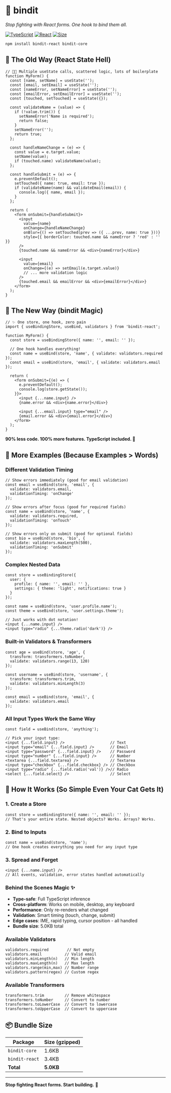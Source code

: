 # 🔗 bindit

*Stop fighting with React forms. One hook to bind them all.*

[![TypeScript](https://img.shields.io/badge/TypeScript-Ready-blue.svg)](https://www.typescriptlang.org/)
[![React](https://img.shields.io/badge/React-18+-green.svg)](https://reactjs.org/)
[![Size](https://img.shields.io/badge/Size-5KB-success.svg)](#)

```bash
npm install bindit-react bindit-core
```

## 😤 The Old Way (React State Hell)

```tsx
// 😵‍💫 Multiple useState calls, scattered logic, lots of boilerplate
function MyForm() {
  const [name, setName] = useState('');
  const [email, setEmail] = useState('');
  const [nameError, setNameError] = useState('');
  const [emailError, setEmailError] = useState('');
  const [touched, setTouched] = useState({});
  
  const validateName = (value) => {
    if (!value.trim()) {
      setNameError('Name is required');
      return false;
    }
    setNameError('');
    return true;
  };
  
  const handleNameChange = (e) => {
    const value = e.target.value;
    setName(value);
    if (touched.name) validateName(value);
  };
  
  const handleSubmit = (e) => {
    e.preventDefault();
    setTouched({ name: true, email: true });
    if (validateName(name) && validateEmail(email)) {
      console.log({ name, email });
    }
  };

  return (
    <form onSubmit={handleSubmit}>
      <input 
        value={name}
        onChange={handleNameChange}
        onBlur={() => setTouched(prev => ({ ...prev, name: true }))}
        style={{ borderColor: touched.name && nameError ? 'red' : '' }}
      />
      {touched.name && nameError && <div>{nameError}</div>}
      
      <input 
        value={email}
        onChange={(e) => setEmail(e.target.value)}
        // ... more validation logic
      />
      {touched.email && emailError && <div>{emailError}</div>}
    </form>
  );
}
```

## 🚀 The New Way (bindit Magic)

```tsx
// ✨ One store, one hook, zero pain
import { useBindingStore, useBind, validators } from 'bindit-react';

function MyForm() {
  const store = useBindingStore({ name: '', email: '' });
  
  // One hook handles everything!
  const name = useBind(store, 'name', { validate: validators.required });
  const email = useBind(store, 'email', { validate: validators.email });

  return (
    <form onSubmit={(e) => { 
      e.preventDefault(); 
      console.log(store.getState()); 
    }}>
      <input {...name.input} />
      {name.error && <div>{name.error}</div>}
      
      <input {...email.input} type="email" />
      {email.error && <div>{email.error}</div>}
    </form>
  );
}
```

**90% less code. 100% more features. TypeScript included. 🎯**

## 🎯 More Examples (Because Examples > Words)

### Different Validation Timing
```tsx
// Show errors immediately (good for email validation)
const email = useBind(store, 'email', { 
  validate: validators.email,
  validationTiming: 'onChange' 
});

// Show errors after focus (good for required fields)  
const name = useBind(store, 'name', { 
  validate: validators.required,
  validationTiming: 'onTouch' 
});

// Show errors only on submit (good for optional fields)
const bio = useBind(store, 'bio', { 
  validate: validators.maxLength(500),
  validationTiming: 'onSubmit' 
});
```

### Complex Nested Data
```tsx
const store = useBindingStore({
  user: {
    profile: { name: '', email: '' },
    settings: { theme: 'light', notifications: true }
  }
});

const name = useBind(store, 'user.profile.name');
const theme = useBind(store, 'user.settings.theme');

// Just works with dot notation!
<input {...name.input} />
<input type="radio" {...theme.radio('dark')} />
```

### Built-in Validators & Transformers
```tsx
const age = useBind(store, 'age', {
  transform: transformers.toNumber,
  validate: validators.range(13, 120)
});

const username = useBind(store, 'username', {
  transform: transformers.trim,
  validate: validators.minLength(3)
});

const email = useBind(store, 'email', {
  validate: validators.email
});
```

### All Input Types Work the Same Way
```tsx
const field = useBind(store, 'anything');

// Pick your input type:
<input {...field.input} />                    // Text
<input type="email" {...field.input} />       // Email  
<input type="password" {...field.input} />    // Password
<input type="number" {...field.input} />      // Number
<textarea {...field.textarea} />              // Textarea
<input type="checkbox" {...field.checkbox} /> // Checkbox
<input type="radio" {...field.radio('val')} />// Radio
<select {...field.select} />                  // Select
```

## 🧠 How It Works (So Simple Even Your Cat Gets It)

### 1. Create a Store
```tsx
const store = useBindingStore({ name: '', email: '' });
// That's your entire state. Nested objects? Works. Arrays? Works.
```

### 2. Bind to Inputs  
```tsx
const name = useBind(store, 'name');
// One hook creates everything you need for any input type
```

### 3. Spread and Forget
```tsx
<input {...name.input} />
// All events, validation, error states handled automatically
```

### Behind the Scenes Magic ✨
- **Type-safe**: Full TypeScript inference 
- **Cross-platform**: Works on mobile, desktop, any keyboard
- **Performance**: Only re-renders what changed
- **Validation**: Smart timing (touch, change, submit)
- **Edge cases**: IME, rapid typing, cursor position - all handled
- **Bundle size**: 5.0KB total

### Available Validators
```tsx
validators.required        // Not empty
validators.email          // Valid email
validators.minLength(n)   // Min length
validators.maxLength(n)   // Max length  
validators.range(min,max) // Number range
validators.pattern(regex) // Custom regex
```

### Available Transformers
```tsx
transformers.trim         // Remove whitespace
transformers.toNumber     // Convert to number
transformers.toLowerCase  // Convert to lowercase
transformers.toUpperCase  // Convert to uppercase
```

## 📦 Bundle Size
| Package | Size (gzipped) |
|---------|------|
| `bindit-core` | 1.6KB |
| `bindit-react` | 3.4KB |
| **Total** | **5.0KB** |

---

**Stop fighting React forms. Start building.** 🚀
